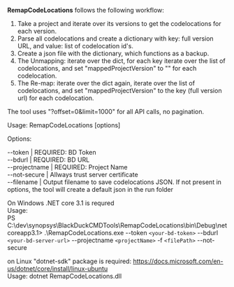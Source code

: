 **RemapCodeLocations** follows the following workflow:  
1. Take a project and iterate over its versions to get the codelocations for each version.  
2. Parse all codelocations and create a dictionary with key: full version URL, and value: list of codelocation id's.  
3. Create a json file with the dictionary, which functions as a backup.  
4. The Unmapping: iterate over the dict, for each key iterate over the list of codelocations, and set "mappedProjectVersion" to "" for each codelocation.  
5. The Re-map: iterate over the dict again, iterate over the list of codelocations, and set "mappedProjectVersion" to the key (full version url) for each codelocation.  

The tool uses "?offset=0&limit=1000" for all API calls, no pagination.   

Usage: RemapCodeLocations [options]  

Options:  

 --token <token>               | REQUIRED: BD Token  
 --bdurl <bdurl>               | REQUIRED: BD URL  
 --projectname <projectname>   | REQUIRED: Project Name  
 --not-secure                  | Allways trust server certificate  
 --filename <filename>         | Output filename to save codelocations JSON. If not present in options, the tool will create a default json in the run folder

 
On Windows .NET core 3.1 is requred  
Usage:  
PS C:\dev\synopsys\BlackDuckCMDTools\RemapCodeLocations\bin\Debug\netcoreapp3.1> .\RemapCodeLocations.exe --token `<your-bd-token>` --bdurl `<your-bd-server-url>`  --projectname `<projectName>` -f `<filePath>` --not-secure  

on Linux "dotnet-sdk" package is required: https://docs.microsoft.com/en-us/dotnet/core/install/linux-ubuntu  
Usage: dotnet RemapCodeLocations.dll

